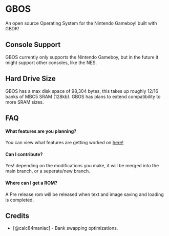 # GBOS

An open source Operating System for the Nintendo Gameboy! built with GBDK!




## Console Support
GBOS currently only supports the Nintendo Gameboy, but in the future it might support other consoles, like the NES.

## Hard Drive Size

GBOS has a max disk space of 98,304 bytes, this takes up roughly 12/16 banks of MBC5 SRAM (128kb). 
GBOS has plans to extend compatibility to more SRAM sizes.

		
		
## FAQ

#### What features are you planning?

You can view what features are getting worked on [here!](https://trello.com/b/O1Ek5K26/gbos)

#### Can I contribute?

Yes! depending on the modifications you make, it will be merged into the main branch, or a seperate/new branch.

#### Where can I get a ROM?

A Pre release rom will be released when text and image saving and loading is completed.

## Credits

- [@calc84maniac] - Bank swapping optimizations.
